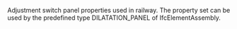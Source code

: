 Adjustment switch panel properties used in railway. The property set can be used by the predefined type DILATATION_PANEL of IfcElementAssembly.

<!-- end of short definition -->

